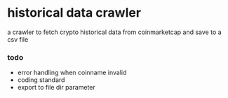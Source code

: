 # historical data crawler

a crawler to fetch crypto historical data from coinmarketcap and save to a csv file

### todo

- error handling when coinname invalid
- coding standard
- export to file dir parameter